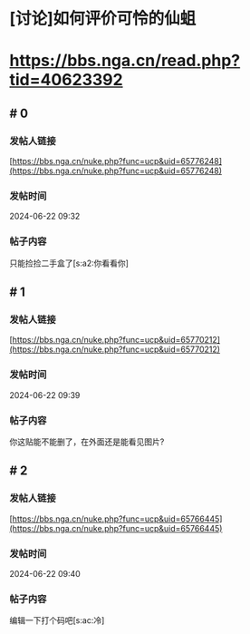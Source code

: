 # [讨论]如何评价可怜的仙蛆
# https://bbs.nga.cn/read.php?tid=40623392

## \# 0
### 发帖人链接
[https://bbs.nga.cn/nuke.php?func=ucp&uid=65776248](https://bbs.nga.cn/nuke.php?func=ucp&uid=65776248)
### 发帖时间
2024-06-22 09:32
### 帖子内容
只能捡捡二手盒了[s:a2:你看看你]
## \# 1
### 发帖人链接
[https://bbs.nga.cn/nuke.php?func=ucp&uid=65770212](https://bbs.nga.cn/nuke.php?func=ucp&uid=65770212)
### 发帖时间
2024-06-22 09:39
### 帖子内容
你这贴能不能删了，在外面还是能看见图片?
## \# 2
### 发帖人链接
[https://bbs.nga.cn/nuke.php?func=ucp&uid=65766445](https://bbs.nga.cn/nuke.php?func=ucp&uid=65766445)
### 发帖时间
2024-06-22 09:40
### 帖子内容
编辑一下打个码吧[s:ac:冷]
